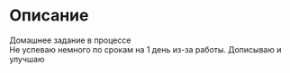 # Описание

Домашнее задание в процессе  
Не успеваю немного по срокам на 1 день из-за работы. 
Дописываю и улучшаю
